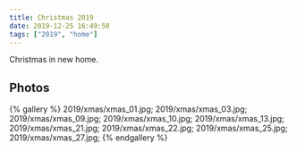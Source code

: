 ```yaml
---
title: Christmas 2019
date: 2019-12-25 16:49:50
tags: ["2019", "home"]
---
```


Christmas in new home.

## Photos

{% gallery %}
2019/xmas/xmas_01.jpg;
2019/xmas/xmas_03.jpg;
2019/xmas/xmas_09.jpg;
2019/xmas/xmas_10.jpg;
2019/xmas/xmas_13.jpg;
2019/xmas/xmas_21.jpg;
2019/xmas/xmas_22.jpg;
2019/xmas/xmas_25.jpg;
2019/xmas/xmas_27.jpg;
{% endgallery %}

